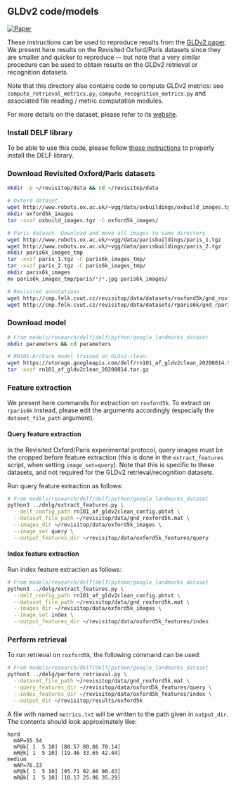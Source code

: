 ## GLDv2 code/models

[![Paper](http://img.shields.io/badge/paper-arXiv.2004.01804-B3181B.svg)](https://arxiv.org/abs/2004.01804)

These instructions can be used to reproduce results from the
[GLDv2 paper](https://arxiv.org/abs/2004.01804). We present here results on the
Revisited Oxford/Paris datasets since they are smaller and quicker to
reproduce -- but note that a very similar procedure can be used to obtain
results on the GLDv2 retrieval or recognition datasets.

Note that this directory also contains code to compute GLDv2 metrics: see
`compute_retrieval_metrics.py`, `compute_recognition_metrics.py` and associated
file reading / metric computation modules.

For more details on the dataset, please refer to its
[website](https://github.com/cvdfoundation/google-landmark).

### Install DELF library

To be able to use this code, please follow
[these instructions](../../../INSTALL_INSTRUCTIONS.md) to properly install the
DELF library.

### Download Revisited Oxford/Paris datasets

```bash
mkdir -p ~/revisitop/data && cd ~/revisitop/data

# Oxford dataset.
wget http://www.robots.ox.ac.uk/~vgg/data/oxbuildings/oxbuild_images.tgz
mkdir oxford5k_images
tar -xvzf oxbuild_images.tgz -C oxford5k_images/

# Paris dataset. Download and move all images to same directory.
wget http://www.robots.ox.ac.uk/~vgg/data/parisbuildings/paris_1.tgz
wget http://www.robots.ox.ac.uk/~vgg/data/parisbuildings/paris_2.tgz
mkdir paris6k_images_tmp
tar -xvzf paris_1.tgz -C paris6k_images_tmp/
tar -xvzf paris_2.tgz -C paris6k_images_tmp/
mkdir paris6k_images
mv paris6k_images_tmp/paris/*/*.jpg paris6k_images/

# Revisited annotations.
wget http://cmp.felk.cvut.cz/revisitop/data/datasets/roxford5k/gnd_roxford5k.mat
wget http://cmp.felk.cvut.cz/revisitop/data/datasets/rparis6k/gnd_rparis6k.mat
```

### Download model

```bash
# From models/research/delf/delf/python/google_landmarks_dataset
mkdir parameters && cd parameters

# RN101-ArcFace model trained on GLDv2-clean.
wget https://storage.googleapis.com/delf/rn101_af_gldv2clean_20200814.tar.gz
tar -xvzf rn101_af_gldv2clean_20200814.tar.gz
```

### Feature extraction

We present here commands for extraction on `roxford5k`. To extract on `rparis6k`
instead, please edit the arguments accordingly (especially the
`dataset_file_path` argument).

#### Query feature extraction

In the Revisited Oxford/Paris experimental protocol, query images must be the
cropped before feature extraction (this is done in the `extract_features`
script, when setting `image_set=query`). Note that this is specific to these
datasets, and not required for the GLDv2 retrieval/recognition datasets.

Run query feature extraction as follows:

```bash
# From models/research/delf/delf/python/google_landmarks_dataset
python3 ../delg/extract_features.py \
  --delf_config_path rn101_af_gldv2clean_config.pbtxt \
  --dataset_file_path ~/revisitop/data/gnd_roxford5k.mat \
  --images_dir ~/revisitop/data/oxford5k_images \
  --image_set query \
  --output_features_dir ~/revisitop/data/oxford5k_features/query
```

#### Index feature extraction

Run index feature extraction as follows:

```bash
# From models/research/delf/delf/python/google_landmarks_dataset
python3 ../delg/extract_features.py \
  --delf_config_path rn101_af_gldv2clean_config.pbtxt \
  --dataset_file_path ~/revisitop/data/gnd_roxford5k.mat \
  --images_dir ~/revisitop/data/oxford5k_images \
  --image_set index \
  --output_features_dir ~/revisitop/data/oxford5k_features/index
```

### Perform retrieval

To run retrieval on `roxford5k`, the following command can be used:

```bash
# From models/research/delf/delf/python/google_landmarks_dataset
python3 ../delg/perform_retrieval.py \
  --dataset_file_path ~/revisitop/data/gnd_roxford5k.mat \
  --query_features_dir ~/revisitop/data/oxford5k_features/query \
  --index_features_dir ~/revisitop/data/oxford5k_features/index \
  --output_dir ~/revisitop/results/oxford5k
```

A file with named `metrics.txt` will be written to the path given in
`output_dir`. The contents should look approximately like:

```
hard
  mAP=55.54
  mP@k[ 1  5 10] [88.57 80.86 70.14]
  mR@k[ 1  5 10] [19.46 33.65 42.44]
medium
  mAP=76.23
  mP@k[ 1  5 10] [95.71 92.86 90.43]
  mR@k[ 1  5 10] [10.17 25.96 35.29]
```
